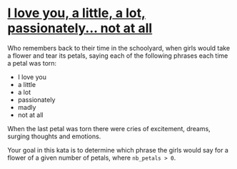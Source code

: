 # [I love you, a little, a lot, passionately... not at all](https://www.codewars.com/kata/i-love-you-a-little-a-lot-passionately-dot-dot-dot-not-at-all "https://www.codewars.com/kata/57f24e6a18e9fad8eb000296")

Who remembers back to their time in the schoolyard, when girls would take a flower and tear its petals, saying each of the following phrases each time a petal was torn:

- I love you
- a little
- a lot
- passionately
- madly
- not at all

When the last petal was torn there were cries of excitement, dreams, surging thoughts and emotions.

Your goal in this kata is to determine which phrase the girls would say for a flower of a given number of petals, where `nb_petals > 0`.